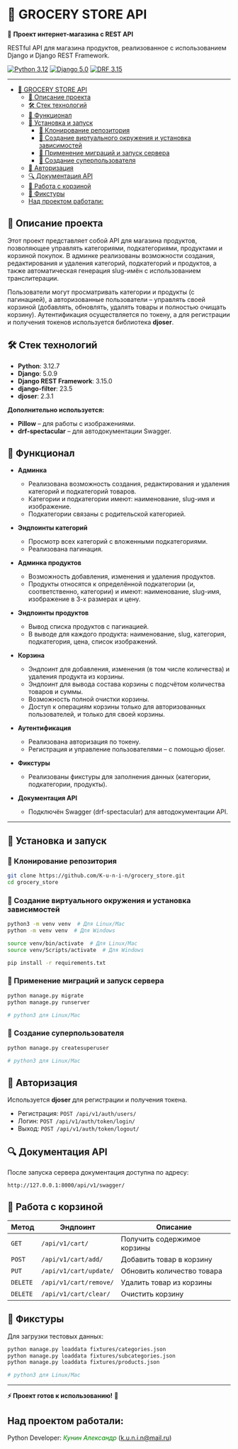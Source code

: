 
# 🛒 GROCERY STORE API

 🌟 **Проект интернет-магазина с REST API**  

 RESTful API для магазина продуктов, реализованное с использованием Django и Django REST Framework. 

[![Python 3.12](https://img.shields.io/badge/Python-3.12%20🐍-brightgreen)](https://python.org)
[![Django 5.0](https://img.shields.io/badge/Django-5.0%20🎯-green)](https://djangoproject.com)
[![DRF 3.15](https://img.shields.io/badge/DRF-3.15%20🔧-blue)](https://www.django-rest-framework.org)


---

- [🛒 GROCERY STORE API](#-grocery-store-api)
  - [📌 Описание проекта](#-описание-проекта)
  - [🛠️ Стек технологий](#️-стек-технологий)
  - [🚀 Функционал](#-функционал)
  - [📂 Установка и запуск](#-установка-и-запуск)
    - [🔹 Клонирование репозитория](#-клонирование-репозитория)
    - [🔹 Создание виртуального окружения и установка зависимостей](#-создание-виртуального-окружения-и-установка-зависимостей)
    - [🔹 Применение миграций и запуск сервера](#-применение-миграций-и-запуск-сервера)
    - [🔹 Создание суперпользователя](#-создание-суперпользователя)
  - [🔑 Авторизация](#-авторизация)
  - [🔍 Документация API](#-документация-api)
  - [🛒 Работа с корзиной](#-работа-с-корзиной)
  - [📜 Фикстуры](#-фикстуры)
  - [Над проектом работали:](#над-проектом-работали)



## 📌 Описание проекта

Этот проект представляет собой API для магазина продуктов, позволяющее управлять категориями, подкатегориями, продуктами и корзиной покупок. В админке реализованы возможности создания, редактирования и удаления категорий, подкатегорий и продуктов, а также автоматическая генерация slug-имён с использованием транслитерации.

Пользователи могут просматривать категории и продукты (с пагинацией), а авторизованные пользователи – управлять своей корзиной (добавлять, обновлять, удалять товары и полностью очищать корзину). Аутентификация осуществляется по токену, а для регистрации и получения токенов используется библиотека **djoser**.



## 🛠️ Стек технологий

- **Python**: 3.12.7  
- **Django**: 5.0.9  
- **Django REST Framework**: 3.15.0  
- **django-filter**: 23.5  
- **djoser**: 2.3.1  

**Дополнительно используется:**

- **Pillow** – для работы с изображениями.
- **drf-spectacular** – для автодокументации Swagger.



## 🚀 Функционал

- **Админка**  
  - Реализована возможность создания, редактирования и удаления категорий и подкатегорий товаров.
  - Категории и подкатегории имеют: наименование, slug-имя и изображение.
  - Подкатегории связаны с родительской категорией.
  
- **Эндпоинты категорий**  
  - Просмотр всех категорий с вложенными подкатегориями.
  - Реализована пагинация.

- **Админка продуктов**  
  - Возможность добавления, изменения и удаления продуктов.
  - Продукты относятся к определённой подкатегории (и, соответственно, категории) и имеют: наименование, slug-имя, изображение в 3-х размерах и цену.
  
- **Эндпоинты продуктов**  
  - Вывод списка продуктов с пагинацией.
  - В выводе для каждого продукта: наименование, slug, категория, подкатегория, цена, список изображений.

- **Корзина**  
  - Эндпоинт для добавления, изменения (в том числе количества) и удаления продукта из корзины.
  - Эндпоинт для вывода состава корзины с подсчётом количества товаров и суммы.
  - Возможность полной очистки корзины.
  - Доступ к операциям корзины только для авторизованных пользователей, и только для своей корзины.

- **Аутентификация**  
  - Реализована авторизация по токену.
  - Регистрация и управление пользователями – с помощью djoser.

- **Фикстуры**  
  - Реализованы фикстуры для заполнения данных (категории, подкатегории, продукты).

- **Документация API**  
  - Подключён Swagger (drf-spectacular) для автодокументации API.


---

## 📂 Установка и запуск
### 🔹 Клонирование репозитория
```sh
git clone https://github.com/K-u-n-i-n/grocery_store.git
cd grocery_store
```
### 🔹 Создание виртуального окружения и установка зависимостей
```sh
python3 -m venv venv  # Для Linux/Mac
python -m venv venv  # Для Windows

source venv/bin/activate  # Для Linux/Mac
source venv/Scripts/activate  # Для Windows

pip install -r requirements.txt
```
### 🔹 Применение миграций и запуск сервера
```sh
python manage.py migrate
python manage.py runserver

# python3 для Linux/Mac
```
### 🔹 Создание суперпользователя
```sh
python manage.py createsuperuser

# python3 для Linux/Mac
```

## 🔑 Авторизация
Используется **djoser** для регистрации и получения токена.
- Регистрация: `POST /api/v1/auth/users/`
- Логин: `POST /api/v1/auth/token/login/`
- Выход: `POST /api/v1/auth/token/logout/`

## 🔍 Документация API
После запуска сервера документация доступна по адресу:
```
http://127.0.0.1:8000/api/v1/swagger/
```

## 🛒 Работа с корзиной
| Метод  | Эндпоинт            | Описание                          |
|--------|---------------------|-----------------------------------|
| `GET`  | `/api/v1/cart/`     | Получить содержимое корзины      |
| `POST` | `/api/v1/cart/add/` | Добавить товар в корзину         |
| `PUT`  | `/api/v1/cart/update/` | Обновить количество товара  |
| `DELETE` | `/api/v1/cart/remove/` | Удалить товар из корзины |
| `DELETE` | `/api/v1/cart/clear/` | Очистить корзину |

## 📜 Фикстуры
Для загрузки тестовых данных:
```sh
python manage.py loaddata fixtures/categories.json
python manage.py loaddata fixtures/subcategories.json
python manage.py loaddata fixtures/products.json

# python3 для Linux/Mac
```


---
**⚡ Проект готов к использованию!** 🚀



## Над проектом работали:
Python Developer: <span style="color: green;">*Кунин Александр*</span> (k.u.n.i.n@mail.ru)